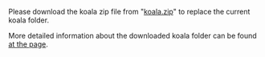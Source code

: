 Please download the koala zip file from "[koala.zip](https://drive.google.com/file/d/15dMT96MHES56hV1MNlCrf2RWKPnyecao/view?usp=sharing)" to replace the current koala folder.

More detailed information about the downloaded koala folder can be found [at the page](https://github.com/jwzhanggy/Graph_Toolformer/tree/main/Graph_Toolformer_Package#pre-trained-graph-models-and-fine-tuned-llms-used-in-graph-toolformer).
